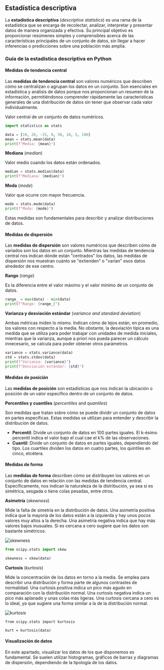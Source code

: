 ## Estadística descriptiva

La **estadística descriptiva** (*descriptive statistics*) es una rama de la estadística que se encarga de recolectar, analizar, interpretar y presentar datos de manera organizada y efectiva. Su principal objetivo es proporcionar resúmenes simples y comprensibles acerca de las características principales de un conjunto de datos, sin llegar a hacer inferencias o predicciones sobre una población más amplia.

### Guía de la estadística descriptiva en Python

#### Medidas de tendencia central

Las **medidas de tendencia central** son valores numéricos que describen cómo se centralizan o agrupan los datos en un conjunto. Son esenciales en estadística y análisis de datos porque nos proporcionan un resumen de la información, permitiéndonos comprender rápidamente las características generales de una distribución de datos sin tener que observar cada valor individualmente.

Valor central de un conjunto de datos numéricos. 

```py
import statistics as stats

data = [10, 20, -15, 0, 50, 10, 5, 100]
mean = stats.mean(data)
print(f"Media: {mean}")
```

**Mediana** (*median*)

Valor medio cuando los datos están ordenados.

```py
median = stats.median(data)
print(f"Mediana: {median}")
```

**Moda** (*mode*)

Valor que ocurre con mayor frecuencia.

```py
mode = stats.mode(data)
print(f"Moda: {mode}")
```

Estas medidas son fundamentales para describir y analizar distribuciones de datos.

#### Medidas de dispersión

Las **medidas de dispersión** son valores numéricos que describen cómo de variados son los datos en un conjunto. Mientras las medidas de tendencia central nos indican dónde están "centrados" los datos, las medidas de dispersión nos muestran cuánto se "extienden" o "varían" esos datos alrededor de ese centro.

**Rango** (*range*)

Es la diferencia entre el valor máximo y el valor mínimo de un conjunto de datos. 

```py
range_ = max(data) - min(data)
print(f"Rango: {range_}")
```

**Varianza y desviación estándar** (*variance and standard deviation*)

Ambas métricas miden lo mismo. Indican cómo de lejos están, en promedio, los valores con respecto a la media. No obstante, la desviación típica es una medida que se utiliza para poder trabajar con unidades de medida iniciales, mientras que la varianza, aunque a priori nos pueda parecer un cálculo innecesario, se calcula para poder obtener otros parámetros.

```py
variance = stats.variance(data)
std = stats.stdev(data)
print(f"Varianza: {variance}")
print(f"Desviación estándar: {std}")
```

#### Medidas de posición

Las **medidas de posición** son estadísticas que nos indican la ubicación o posición de un valor específico dentro de un conjunto de datos.

**Percentiles y cuantiles** (*percentiles* and *quantiles*)

Son medidas que tratan sobre cómo se puede dividir un conjunto de datos en partes específicas. Estas medidas se utilizan para entender y describir la distribución de datos.

- **Percentil**: Divide un conjunto de datos en 100 partes iguales. El k-ésimo percentil indica el valor bajo el cual cae el k% de las observaciones.
- **Cuantil**: Divide un conjunto de datos en partes iguales, dependiendo del tipo. Los cuartiles dividen los datos en cuatro partes, los quintiles en cinco, etcétera.

#### Medidas de forma

Las **medidas de forma** describen cómo se distribuyen los valores en un conjunto de datos en relación con las medidas de tendencia central. Específicamente, nos indican la naturaleza de la distribución, ya sea si es simétrica, sesgada o tiene colas pesadas, entre otros.

**Asimetría** (*skewness*)

Mide la falta de simetría en la distribución de datos. Una asimetría positiva indica que la mayoría de los datos están a la izquierda y hay unos pocos valores muy altos a la derecha. Una asimetría negativa indica que hay más valores bajos inusuales. Si es cercana a cero sugiere que los datos son bastante simétricos.

![skewness](https://github.com/4GeeksAcademy/machine-learning-content/blob/master/assets/skewness.png?raw=true)

```py
from scipy.stats import skew

skewness = skew(data)
```

**Curtosis** (*kurtosis*)

Mide la concentración de los datos en torno a la media. Se emplea para describir una distribución y forma parte de algunos contrastes de normalidad. Una curtosis positiva indica un pico más agudo en comparación con la distribución normal. Una curtosis negativa indica un pico más aplanado y unas colas más ligeras. Una curtosis cercana a cero es lo ideal, ya que sugiere una forma similar a la de la distribución normal.

![kurtosis](https://github.com/4GeeksAcademy/machine-learning-content/blob/master/assets/kurtosis.png?raw=true)

```PY
from scipy.stats import kurtosis

kurt = kurtosis(data)
```

#### Visualización de datos

En este apartado, visualizar los datos de los que disponemos es fundamental. Se suelen utilizar histogramas, gráficos de barras y diagramas de dispersión, dependiendo de la tipología de los datos.